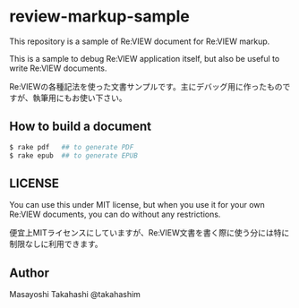 # review-markup-sample

This repository is a sample of Re:VIEW document for Re:VIEW markup.

This is a sample to debug Re:VIEW application itself, but also be useful to write Re:VIEW documents.

Re:VIEWの各種記法を使った文書サンプルです。主にデバッグ用に作ったものですが、執筆用にもお使い下さい。

## How to build a document

```sh
$ rake pdf   ## to generate PDF
$ rake epub  ## to generate EPUB
```

## LICENSE

You can use this under MIT license, but when you use it for your own Re:VIEW documents, you can do without any restrictions.

便宜上MITライセンスにしていますが、Re:VIEW文書を書く際に使う分には特に制限なしに利用できます。

## Author

Masayoshi Takahashi @takahashim
